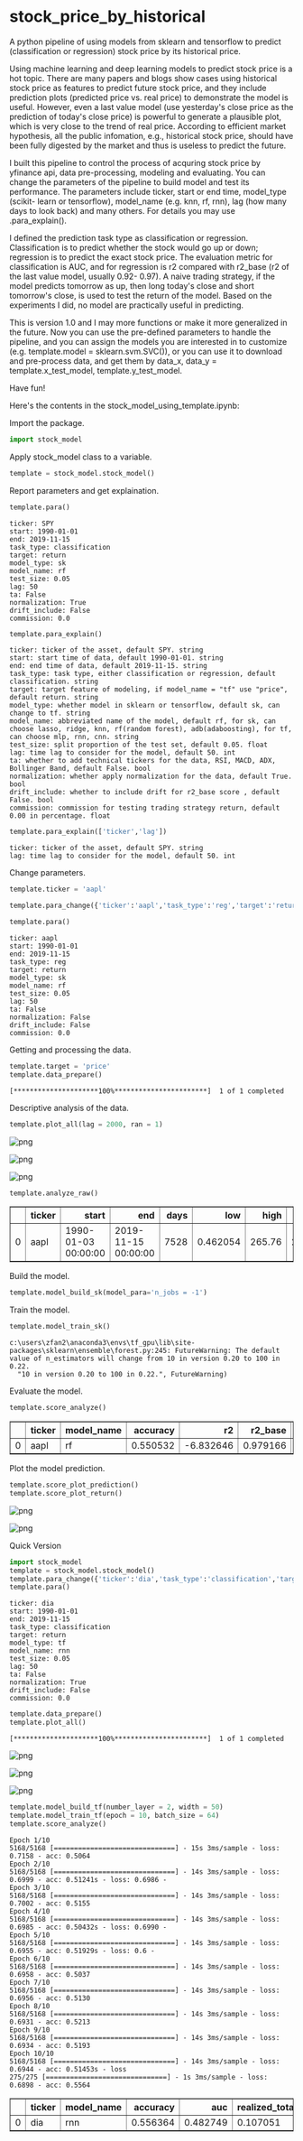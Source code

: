 # stock_price_by_historical
A python pipeline of using models from sklearn and tensorflow to predict (classification or regression) stock price by its historical price.

Using machine learning and deep learning models to predict stock price is a hot topic. There are many papers and blogs show cases using historical stock price as features to predict future stock price, and they include prediction plots (predicted price vs. real price) to demonstrate the model is useful. However, even a last value model (use yesterday's close price as the prediction of today's close price) is powerful to generate a plausible plot, which is very close to the trend of real price. According to efficient market hypothesis, all the public infomation, e.g., historical stock price, should have been fully digested by the market and thus is useless to predict the future.

I built this pipeline to control the process of acquring stock price by yfinance api, data pre-processing, modeling and evaluating. You can change the parameters of the pipeline to build model and test its performance. The parameters include ticker, start or end time, model_type (scikit- learn or tensorflow), model_name (e.g. knn, rf, rnn), lag (how many days to look back) and many others. For details you may use .para_explain().

I defined the prediction task type as classification or regression. Classification is to predict whether the stock would go up or down; regression is to predict the exact stock price. The evaluation metric for classification is AUC, and for regression is r2 compared with r2_base (r2 of the last value model, usually 0.92- 0.97). A naive trading strategy, if the model predicts tomorrow as up, then long today's close and short tomorrow's close, is used to test the return of the model. Based on the experiments I did, no model are practically useful in predicting.

This is version 1.0 and I may more functions or make it more generalized in the future. Now you can use the pre-defined parameters to handle the pipeline, and you can assign the models you are interested in to customize (e.g. template.model = sklearn.svm.SVC()), or you can use it to download and pre-process data, and get them by data_x, data_y = template.x_test_model, template.y_test_model.

Have fun!

Here's the contents in the stock_model_using_template.ipynb:

Import the package.


```python
import stock_model
```

Apply stock_model class to a variable.


```python
template = stock_model.stock_model()
```

Report parameters and get explaination.


```python
template.para()
```

    ticker: SPY
    start: 1990-01-01
    end: 2019-11-15
    task_type: classification
    target: return
    model_type: sk
    model_name: rf
    test_size: 0.05
    lag: 50
    ta: False
    normalization: True
    drift_include: False
    commission: 0.0
    


```python
template.para_explain()
```

    ticker: ticker of the asset, default SPY. string
    start: start time of data, default 1990-01-01. string
    end: end time of data, default 2019-11-15. string
    task_type: task type, either classification or regression, default classification. string
    target: target feature of modeling, if model_name = "tf" use "price", default return. string
    model_type: whether model in sklearn or tensorflow, default sk, can change to tf. string
    model_name: abbreviated name of the model, default rf, for sk, can choose lasso, ridge, knn, rf(random forest), adb(adaboosting), for tf, can choose mlp, rnn, cnn. string
    test_size: split proportion of the test set, default 0.05. float
    lag: time lag to consider for the model, default 50. int
    ta: whether to add technical tickers for the data, RSI, MACD, ADX, Bollinger Band, default False. bool
    normalization: whether apply normalization for the data, default True. bool
    drift_include: whether to include drift for r2_base score , default False. bool
    commission: commission for testing trading strategy return, default 0.00 in percentage. float
    


```python
template.para_explain(['ticker','lag'])
```

    ticker: ticker of the asset, default SPY. string
    lag: time lag to consider for the model, default 50. int
    

Change parameters.


```python
template.ticker = 'aapl'
```


```python
template.para_change({'ticker':'aapl','task_type':'reg','target':'return','normalization':False})
```


```python
template.para()
```

    ticker: aapl
    start: 1990-01-01
    end: 2019-11-15
    task_type: reg
    target: return
    model_type: sk
    model_name: rf
    test_size: 0.05
    lag: 50
    ta: False
    normalization: False
    drift_include: False
    commission: 0.0
    

Getting and processing the data.


```python
template.target = 'price'
template.data_prepare()
```

    [*********************100%***********************]  1 of 1 completed
    

Descriptive analysis of the data.


```python
template.plot_all(lag = 2000, ran = 1)
```


![png](output_15_0.png)



![png](output_15_1.png)



![png](output_15_2.png)



```python
template.analyze_raw()
```




<div>
<table border="1" class="dataframe">
  <thead>
    <tr style="text-align: right;">
      <th></th>
      <th>ticker</th>
      <th>start</th>
      <th>end</th>
      <th>days</th>
      <th>low</th>
      <th>high</th>
      <th>now</th>
      <th>annual_return</th>
      <th>total_return</th>
    </tr>
  </thead>
  <tbody>
    <tr>
      <td>0</td>
      <td>aapl</td>
      <td>1990-01-03 00:00:00</td>
      <td>2019-11-15 00:00:00</td>
      <td>7528</td>
      <td>0.462054</td>
      <td>265.76</td>
      <td>265.76</td>
      <td>0.193219</td>
      <td>195.823</td>
    </tr>
  </tbody>
</table>
</div>



Build the model.


```python
template.model_build_sk(model_para='n_jobs = -1')
```

Train the model.


```python
template.model_train_sk()
```

    c:\users\zfan2\anaconda3\envs\tf_gpu\lib\site-packages\sklearn\ensemble\forest.py:245: FutureWarning: The default value of n_estimators will change from 10 in version 0.20 to 100 in 0.22.
      "10 in version 0.20 to 100 in 0.22.", FutureWarning)
    

Evaluate the model.


```python
template.score_analyze()
```




<div>
<table border="1" class="dataframe">
  <thead>
    <tr style="text-align: right;">
      <th></th>
      <th>ticker</th>
      <th>model_name</th>
      <th>accuracy</th>
      <th>r2</th>
      <th>r2_base</th>
      <th>realized_total_return</th>
      <th>total_return</th>
      <th>annual_return</th>
    </tr>
  </thead>
  <tbody>
    <tr>
      <td>0</td>
      <td>aapl</td>
      <td>rf</td>
      <td>0.550532</td>
      <td>-6.832646</td>
      <td>0.979166</td>
      <td>0.413617</td>
      <td>0.416405</td>
      <td>0.261999</td>
    </tr>
  </tbody>
</table>
</div>



Plot the model prediction.


```python
template.score_plot_prediction()
template.score_plot_return()
```


![png](output_24_0.png)



![png](output_24_1.png)


Quick Version


```python
import stock_model
template = stock_model.stock_model()
template.para_change({'ticker':'dia','task_type':'classification','target':'return','model_name':'rnn','model_type':'tf'})
template.para()
```

    ticker: dia
    start: 1990-01-01
    end: 2019-11-15
    task_type: classification
    target: return
    model_type: tf
    model_name: rnn
    test_size: 0.05
    lag: 50
    ta: False
    normalization: True
    drift_include: False
    commission: 0.0
    


```python
template.data_prepare()
template.plot_all()
```

    [*********************100%***********************]  1 of 1 completed
    


![png](output_27_1.png)



![png](output_27_2.png)



![png](output_27_3.png)



```python
template.model_build_tf(number_layer = 2, width = 50)
template.model_train_tf(epoch = 10, batch_size = 64)
template.score_analyze()
```

    Epoch 1/10
    5168/5168 [==============================] - 15s 3ms/sample - loss: 0.7158 - acc: 0.5064
    Epoch 2/10
    5168/5168 [==============================] - 14s 3ms/sample - loss: 0.6999 - acc: 0.51241s - loss: 0.6986 - 
    Epoch 3/10
    5168/5168 [==============================] - 14s 3ms/sample - loss: 0.7002 - acc: 0.5155
    Epoch 4/10
    5168/5168 [==============================] - 14s 3ms/sample - loss: 0.6985 - acc: 0.50432s - loss: 0.6990 -
    Epoch 5/10
    5168/5168 [==============================] - 14s 3ms/sample - loss: 0.6955 - acc: 0.51929s - loss: 0.6 - 
    Epoch 6/10
    5168/5168 [==============================] - 14s 3ms/sample - loss: 0.6958 - acc: 0.5037
    Epoch 7/10
    5168/5168 [==============================] - 14s 3ms/sample - loss: 0.6956 - acc: 0.5130
    Epoch 8/10
    5168/5168 [==============================] - 14s 3ms/sample - loss: 0.6931 - acc: 0.5213
    Epoch 9/10
    5168/5168 [==============================] - 14s 3ms/sample - loss: 0.6934 - acc: 0.5193
    Epoch 10/10
    5168/5168 [==============================] - 14s 3ms/sample - loss: 0.6944 - acc: 0.51453s - loss
    275/275 [==============================] - 1s 3ms/sample - loss: 0.6898 - acc: 0.5564
    




<div>
<table border="1" class="dataframe">
  <thead>
    <tr style="text-align: right;">
      <th></th>
      <th>ticker</th>
      <th>model_name</th>
      <th>accuracy</th>
      <th>auc</th>
      <th>realized_total_return</th>
      <th>total_return</th>
      <th>annual_return</th>
    </tr>
  </thead>
  <tbody>
    <tr>
      <td>0</td>
      <td>dia</td>
      <td>rnn</td>
      <td>0.556364</td>
      <td>0.482749</td>
      <td>0.107051</td>
      <td>0.109376</td>
      <td>0.0997871</td>
    </tr>
  </tbody>
</table>
</div>
